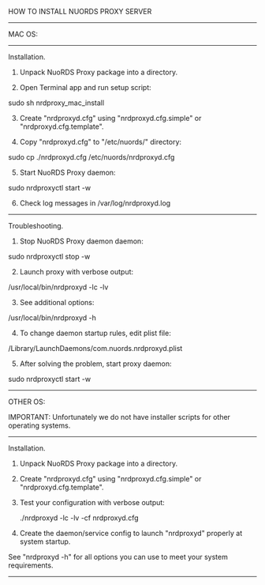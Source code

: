 HOW TO INSTALL NUORDS PROXY SERVER

----------------------------------
MAC OS:

----------------------------------
Installation.

1. Unpack NuoRDS Proxy package into a directory.

2. Open Terminal app and run setup script: 

sudo sh nrdproxy_mac_install

3. Create "nrdproxyd.cfg" using "nrdproxyd.cfg.simple" or "nrdproxyd.cfg.template".

4. Copy "nrdproxyd.cfg" to "/etc/nuords/" directory:

sudo cp ./nrdproxyd.cfg /etc/nuords/nrdproxyd.cfg

5. Start NuoRDS Proxy daemon: 

sudo nrdproxyctl start -w

6. Check log messages in /var/log/nrdproxyd.log

----------------------------------
Troubleshooting.

1. Stop NuoRDS Proxy daemon daemon:

sudo nrdproxyctl stop -w 

2. Launch proxy with verbose output: 
  
  /usr/local/bin/nrdproxyd -lc -lv
  
3. See additional options: 

  /usr/local/bin/nrdproxyd -h

4. To change daemon startup rules, edit plist file: 

  /Library/LaunchDaemons/com.nuords.nrdproxyd.plist
  
5. After solving the problem, start proxy daemon:

sudo nrdproxyctl start -w 

----------------------------------
OTHER OS:

IMPORTANT: Unfortunately we do not have installer scripts for other operating systems.

----------------------------------
Installation.

1. Unpack NuoRDS Proxy package into a directory.

4. Create "nrdproxyd.cfg" using "nrdproxyd.cfg.simple" or "nrdproxyd.cfg.template".

5. Test your configuration with verbose output:

   ./nrdproxyd -lc -lv -cf nrdproxyd.cfg 
   
6. Create the daemon/service config to launch "nrdproxyd" properly at system startup. 

See "nrdproxyd -h" for all options you can use to meet your system requirements.

----------------------------------

